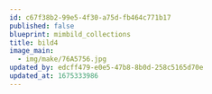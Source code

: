 ```yaml
---
id: c67f38b2-99e5-4f30-a75d-fb464c771b17
published: false
blueprint: mimbild_collections
title: bild4
image_main:
  - img/make/76A5756.jpg
updated_by: edcff479-e0e5-47b8-8b0d-258c5165d70e
updated_at: 1675333986
---
```

